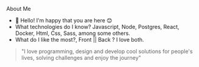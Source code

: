 About Me 
- 👋 Hello! I'm happy that you are here 😊
- What technologies do I know? Javascript, Node, Postgres, React, Docker, Html, Css, Sass, among some others.
- What do I like the most?, Front || Back ? I love both.
> "I love programming, design and develop cool solutions for people's lives, solving challenges and enjoy the journey"
